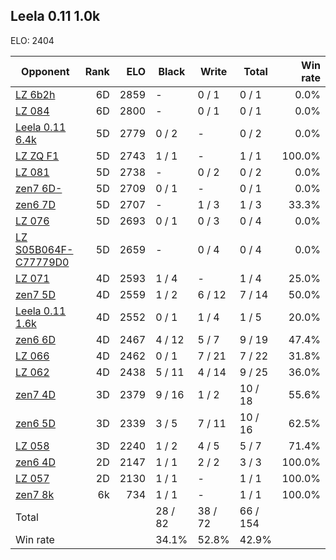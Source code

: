## Leela 0.11 1.0k ##

ELO: 2404

Opponent | Rank | ELO | Black | Write | Total | Win rate
---------|-----:|----:|-------|-------|-------|-------:
[LZ 6b2h](LZ%206b2h.md) | 6D | 2859 | - | 0 / 1 | 0 / 1 | 0.0%
[LZ 084](LZ%20084.md) | 6D | 2800 | - | 0 / 1 | 0 / 1 | 0.0%
[Leela 0.11 6.4k](Leela%200.11%206.4k.md) | 5D | 2779 | 0 / 2 | - | 0 / 2 | 0.0%
[LZ ZQ F1](LZ%20ZQ%20F1.md) | 5D | 2743 | 1 / 1 | - | 1 / 1 | 100.0%
[LZ 081](LZ%20081.md) | 5D | 2738 | - | 0 / 2 | 0 / 2 | 0.0%
[zen7 6D-](zen7%206D-.md) | 5D | 2709 | 0 / 1 | - | 0 / 1 | 0.0%
[zen6 7D](zen6%207D.md) | 5D | 2707 | - | 1 / 3 | 1 / 3 | 33.3%
[LZ 076](LZ%20076.md) | 5D | 2693 | 0 / 1 | 0 / 3 | 0 / 4 | 0.0%
[LZ S05B064F-C77779D0](LZ%20S05B064F-C77779D0.md) | 5D | 2659 | - | 0 / 4 | 0 / 4 | 0.0%
[LZ 071](LZ%20071.md) | 4D | 2593 | 1 / 4 | - | 1 / 4 | 25.0%
[zen7 5D](zen7%205D.md) | 4D | 2559 | 1 / 2 | 6 / 12 | 7 / 14 | 50.0%
[Leela 0.11 1.6k](Leela%200.11%201.6k.md) | 4D | 2552 | 0 / 1 | 1 / 4 | 1 / 5 | 20.0%
[zen6 6D](zen6%206D.md) | 4D | 2467 | 4 / 12 | 5 / 7 | 9 / 19 | 47.4%
[LZ 066](LZ%20066.md) | 4D | 2462 | 0 / 1 | 7 / 21 | 7 / 22 | 31.8%
[LZ 062](LZ%20062.md) | 4D | 2438 | 5 / 11 | 4 / 14 | 9 / 25 | 36.0%
[zen7 4D](zen7%204D.md) | 3D | 2379 | 9 / 16 | 1 / 2 | 10 / 18 | 55.6%
[zen6 5D](zen6%205D.md) | 3D | 2339 | 3 / 5 | 7 / 11 | 10 / 16 | 62.5%
[LZ 058](LZ%20058.md) | 3D | 2240 | 1 / 2 | 4 / 5 | 5 / 7 | 71.4%
[zen6 4D](zen6%204D.md) | 2D | 2147 | 1 / 1 | 2 / 2 | 3 / 3 | 100.0%
[LZ 057](LZ%20057.md) | 2D | 2130 | 1 / 1 | - | 1 / 1 | 100.0%
[zen7 8k](zen7%208k.md) | 6k | 734 | 1 / 1 | - | 1 / 1 | 100.0%
Total | | | 28 / 82 | 38 / 72 | 66 / 154 | 
Win rate| | | 34.1% | 52.8% | 42.9% | 
